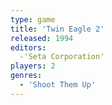 ```yaml
---
type: game
title: 'Twin Eagle 2'
released: 1994
editors: 
  -'Seta Corporation'
players: 2
genres:
  - 'Shoot Them Up'
---
```


